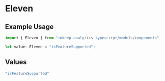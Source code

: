 # Eleven

## Example Usage

```typescript
import { Eleven } from "inkeep-analytics-typescript/models/components";

let value: Eleven = "isFeatureSupported";
```

## Values

```typescript
"isFeatureSupported"
```